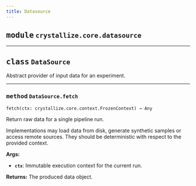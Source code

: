```yaml
---
title: Datasource
---
```



## <kbd>module</kbd> `crystallize.core.datasource`






---

## <kbd>class</kbd> `DataSource`
Abstract provider of input data for an experiment. 




---

### <kbd>method</kbd> `DataSource.fetch`

```python
fetch(ctx: crystallize.core.context.FrozenContext) → Any
```

Return raw data for a single pipeline run. 

Implementations may load data from disk, generate synthetic samples or access remote sources.  They should be deterministic with respect to the provided context. 



**Args:**
 
 - <b>`ctx`</b>:  Immutable execution context for the current run. 



**Returns:**
 The produced data object. 



